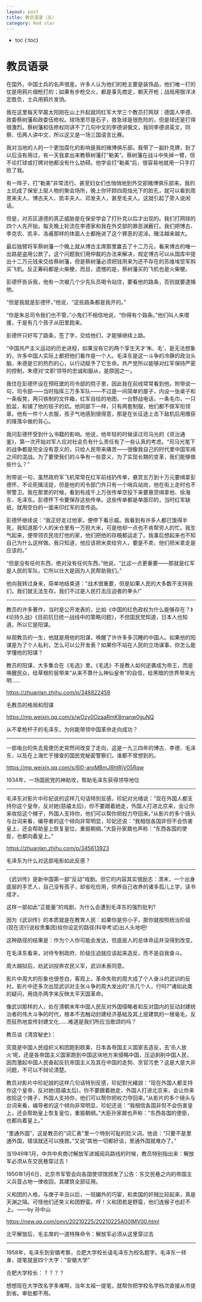 ```yaml
---
layout: post
title: 教员语录（五）
category: Red star 
---
```


* toc
{:toc}

# 教员语录

在国外，中国士兵的名声很差。许多人认为他们的枪主要是装饰品，他们唯一打的仗是用鸦片烟枪打的；如果有步枪交火，都是事先商定，朝天开枪；战局用银洋决定胜负，士兵用鸦片发饷。

我在这里每天早晨太阳刚在山上升起就同红军大学三个教员打网球：德国人李德、政委蔡树藩和政委伍修权。球场里尽是石子，救急球是很危险的，但是球还是打得很激烈。蔡树藩和伍修权同讲不了几句中文的李德讲俄文，我同李德讲英文，同蔡、伍两人讲中文，所以这又是一场三国语言比赛。

我对当地的人的一个更加腐化的影响是我的赌博俱乐部。我带了一副扑克牌，到了以后没有用过，有一天我拿出来教蔡树藩打“勒美”。蔡树藩在战斗中失掉一臂，但不论打球或打牌对他都没有什么妨碍。他学会打“勒美”后，很容易地就用一只手打败了我。

有一阵子，打“勒美”非常流行。甚至妇女们也悄悄地到外交部赌博俱乐部来。我的土炕成了保安上层人物的聚会场所，晚上你环顾四周烛光下的脸孔，就可以看到周恩来夫人、博古夫人、凯丰夫人、邓发夫人，甚至毛夫人。这就引起了旁人说闲话。

但是，对苏区道德的真正威胁是在保安学会了打扑克以后才出现的。我们打网球的四个人先开始，每天晚上轮流在李德家和我在外交部的罪恶渊薮打。我们把博古、李克农、凯丰、洛甫那样的体面人士都拖进了这个罪恶的泥淖。赌注越来越大。

最后独臂将军蔡树藩一个晚上就从博古主席那里赢去了十二万元，看来博古的唯一出路是盗用公款了。这个问题我们用仲裁的办法来解决，规定博古可以从国库中提出十二万元钱来交给蔡树藩，但是蔡树藩必须把钱用来为还不存在的苏维埃空军购买飞机。反正筹码都是火柴梗，而且，遗憾的是，蔡树藩买的飞机也是火柴梗。

彭德怀告诉我，他有一次被几个少先队员喝令站住，要看他的路条，否则就要逮捕他。

“但是我就是彭德怀，”他说，“这些路条都是我开的。”

“你是朱总司令我们也不管，”小鬼们不相信地说，“你得有个路条。”他们叫人来增援，于是有几个孩子从田里跑来。

彭德怀只好写了路条，签了字，交给他们，才能够继续上路。

“中国共产主义运动的历史进程，如果没有它的两个孪生天才‘朱、毛’，是无法想象的，许多中国人实际上都把他们看作是一个人。毛泽东是这一斗争的冷静的政治头脑，朱德是它的热烈的心，以行动赋予了它生命。共产党所以能够对红军保持严密的控制，朱德对‘文职’领导的忠诚和服从，是原因之一。

我住在彭德怀设在预旺堡的司令部的院子里，因此我在前线常常看到他。附带说一句，司令部——当时指挥三万多军队——不过是一间简单的屋子，内设一张桌子和一条板凳，两只铁制的文件箱，红军自绘的地图，一台野战电话，一条毛巾，一只脸盆，和铺了他的毯子的炕。他同部下一样，只有两套制服，他们都不佩军衔领章。他有一件个人衣服，孩子气地感到很得意，那是在长征途上击下敌机后用缴获的降落伞做的背心。

我问彭德怀受到什么书籍的影响。他说，他年轻的时候读过司马光的《资治通鉴》，第一次开始对军人应对社会负有什么责任有了一些认真的考虑。“司马光笔下的战争都是完全没有意义的，只给人民带来痛苦——很像我自己的时代里中国军阀之间的混战。为了要使我们的斗争有一些意义，为了实现长期的变革，我们能够做些什么？”

附带说一句，虽然政府军飞机常常在红军前线扔传单，悬赏五万到十万元要缉拿彭德怀，不论死擒活捉，但是他的司令部门外只有一个哨兵站岗，他在街上走时也不带警卫。我在那里的时候，看到有成千上万张传单空投下来要悬赏缉拿他、徐海东、毛泽东。彭德怀下令要保存这些传单。这些传单都是单面印的，当时红军缺纸，就用空白的一面来印红军的宣传品。

彭德怀继续说：“我正好走过他家，便停下看示威。我看到有许多人都已饿得半死，我知道那个人的米仓里有一万担大米，可是他却一点也不肯帮穷人的忙。我生气起来，便带领农民攻打他的家，他们把他的存粮都运走了。我事后想起来也不知自己为什么这样做。我只知道，他应该把米卖给穷人，要是不卖，他们把米拿走是应该的。”

“但是没有任何东西，绝对没有任何东西，”他说，“比这一点更重要——那就是红军是人民的军队，它所以壮大是因为人民帮助我们。”

他向我转过身来，简单地结束道：“战术很重要，但是如果人民的大多数不支持我们，我们就无法生存。我们不过是人民打击压迫者的拳头!”

---

教员的许多著作，当时是公开发表的，比如《中国的红色政权为什么能够存在？》《论持久战》《目前抗日统一战线中的策略问题》，不但国民党知道，日本人也知道。所以它是阳谋。

纵观教员的一生，他就是用他的阳谋，唤醒了许许多多沉睡的中国人。如果他的阳谋是为了个人私利，怎么可以公开发表？如果你不站在人民的立场谋事，你怎么能学懂他的阳谋？

教员的阳谋，大多集合在《毛选》里。《毛选》不是教人如何逆袭成为帝王，而是唤醒民众，给草根阶层带来“从来不靠什么神仙皇帝”的自信，给黑暗的世界带来光明……

https://zhuanlan.zhihu.com/p/348822459

毛教员的格局和阳谋

https://mp.weixin.qq.com/s/wOzy0OzaaRmK8manw0guNQ

从不拿枪杆子的毛泽东，为何能带领中国革命走向成功？

---

一部电台的失去竟使历史突然间改变了走向，这是一九三四年的博古、李德、毛泽东，以及在上海忙于搜查的国民党秘密警察们，谁都不曾想到的。

https://mp.weixin.qq.com/s/6l0-aroMBmJ8htRjV05Rqw

1934年，一场国民党的神助攻，帮助毛泽东获得领导地位

---

毛泽东对影片中珍妃说的这样几句话特別反感，珍妃对光绪说：“现在外国人都支持你这个皇帝，反对她(慈禧太后)，你不要跟着她走，外国人打进北京来，会让你来收拾这个摊子，外国人支持你，他们可以帮你把权力夺回来。”从影片的多个镜头与台词来看，编导者的这个倾向非常明显，珍妃还说：“我相信各国非但不会伤害皇上，还会帮助皇上恢复皇位，重振朝纲。”大臣孙家鼐也声称：“东西各国的使臣，也都向着皇上。”

https://zhuanlan.zhihu.com/p/345613923

毛泽东为什么对这部电影如此反感？

---

《武训传》是新中国第一部“反动”戏剧。但它的内容其实很励志：清末，一个出身底层的手艺人，自己没有孩子，却省吃俭用，供养自己收养的诸多孤儿上学，读书成才。

这样一部如此“正能量”的戏剧，为什么会遭到毛泽东的强烈批判?

因为《武训传》的本质就是在教育人民：如果你是穷小子，那你就按照统治阶级(现在流行说权贵集团)给你设定的路径(科举考试)出人头地吧!

这种路径的结果是：作为个人你可能会发达，但底层人的总体命运并没得到改变。

在毛泽东看来，对待专制政府、阶级压迫就应该起来造反，而不是自我奋斗。

周大越狱后，劝武训投奔农民义军，武训未表同意。

影片中周大的形象也很苍白，客观上，革命失败的周大成了个人奋斗的武训的反衬。影片中还多次出现武训对主张斗争的周大发出的“杀几个人，行吗?”诸如此类的疑问，用烧杀两字来反映太平天国革命。

像武训那样的人，处在清朝末年中国人民反对外国侵略者和反对国内的反动封建统治者的伟大斗争的时代，根本不去触动封建经济基础及其上层建筑的一根毫毛，反而狂热地宣传封建文化……难道是我们所应当歌颂的吗？

教员谈《清宫秘史》：

究竟是中国人民组织义和团跑到欧美、日本各帝国主义国家去造反，去‘杀人放火’呢，还是各帝国主义国家跑到中国这块地方来侵略中国，压迫剥削中国人民，因而激起中国人民奋起反抗帝国主义及其在中国的走狗、贪官污吏？这是大是大非问题，不可以不辩论清楚。

教员对影片中珍妃說的这样几句话特別反感，珍妃對光緒說：“现在外国人都支持你这个皇帝，反对她(慈禧太后)，你不要跟着她走，外国人打进北京来，会让你来收拾这个摊子，外国人支持你，他们可以帮你把权力夺回来。”从影片的多个镜头与台词来看，编导者的这个倾向非常明显，珍妃还说：“我相信各国非但不会伤害皇上，还会帮助皇上恢复皇位，重振朝纲。”大臣孙家鼐也声称：“东西各国的使臣，也都向着皇上。”

“里通外国”，这是教员的“词汇表”里一个特别可耻的贬义词。他说：“只要不是里通外国，错误就还可以挽救。”又说“其他一切都好谈，里通外国就难办了。”

当1949年1月，中共中央商讨解放军进城阅兵路线的时候，教员特别指出来：解放军必须从东交民巷穿过去！

1950年1月6日，北京市军管会向各国使领馆颁发了公告：东交民巷之内的帝国主义兵营占地一律收回，其建筑全部征用。

义和团的人格，与庚子辛丑以后，一班媚外的巧宦，和卖国的奸贼比较起来，真是天渊之隔。可怪他们还笑义和团野蛮。哼！义和团若是野蛮，他们连猴子也赶不上。——by 孙中山

https://new.qq.com/omn/20210225/20210225A00IMV00.html

北平解放后，毛主席的一道特殊命令：解放军必须从这里穿过去

---

1958年，毛泽东到安徽考察，合肥大学校长请毛泽东为校名题字。毛泽东一转身，提笔就是四个大字：“安徽大学”

合肥大学校长：？？？？

想想现在大学改名字多难啊，当年太祖一提笔，就帮你把学校名字档次直接从市提到省。审批都不用。
